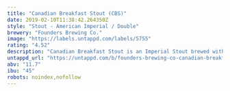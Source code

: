 ```yaml
---
title: "Canadian Breakfast Stout (CBS)"
date: 2019-02-10T11:38:42.264350Z
style: "Stout - American Imperial / Double"
brewery: "Founders Brewing Co."
image: "https://labels.untappd.com/labels/5755"
rating: "4.52"
description: "Canadian Breakfast Stout is an Imperial Stout brewed with a blend of coffees and imported chocolates, then aged in spent bourbon barrels that have most recently been aging pure Michigan maple syrup.  Brewed in 2018."
untappd_url: "https://untappd.com/b/founders-brewing-co-canadian-breakfast-stout-cbs/5755"
abv: "11.7"
ibu: "45"
robots: noindex,nofollow
---
```


